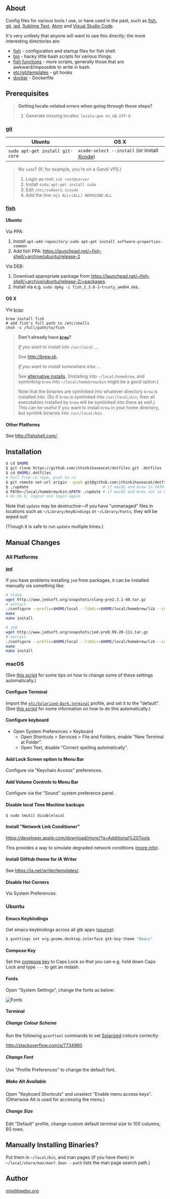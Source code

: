 ## About

Config files for various tools I use, or have used in the past, such as
[fish](http://fishshell.com/), [git](http://git-scm.com/),
[jed](http://www.jedsoft.org/jed/), [Sublime
Text](http://www.sublimetext.com/), [Atom](https://atom.io/) and [Visual Studio Code](https://code.visualstudio.com/).

It's very unlikely that anyone will want to use this directly; the more
interesting directories are:

* [fish](fish) - configuration and startup files for fish shell.
* [bin](bin) - hacky little bash scripts for various things.
* [fish functions](fish/functions) - more scripts, generally those that are awkward/impossible to write in bash.
* [etc/git/templates](etc/git/templates) - git hooks
* [docker](docker) - Dockerfile

## Prerequisites

> **Getting locale-related errors when going through these steps?**
>
> 1. Generate missing locales: `locale-gen en_GB.UTF-8`

### [git](http://git-scm.com/)

Ubuntu | OS X
-------|-----
`sudo apt-get install git-core`|`xcode-select --install` (or install [Xcode](https://developer.apple.com/xcode/downloads/))

> No `sudo`? (If, for example, you're on a Gandi VPS.)
>
> 1. Login as root: `ssh root@server`
> 1. Install `sudo`: `apt-get install sudo`
> 1. Edit `/etc/sudoers`: `visudo`
> 1. Add the line: `mjs ALL=(ALL) NOPASSWD:ALL`

### [fish](http://fishshell.com/)

#### Ubuntu

Via PPA:

1. Install `apt-add-repository`: `sudo apt-get install software-properties-common`
1. Add fish PPA: <https://launchpad.net/~fish-shell/+archive/ubuntu/release-2>

Via DEB:

1. Download appropriate package from <https://launchpad.net/~fish-shell/+archive/ubuntu/release-2/+packages>.
1. Install via e.g. `sudo dpkg -i fish_2.3.0-1~trusty_amd64.deb`.

#### OS X

Via [`brew`](http://brew.sh/):

````
brew install fish
# add fish's full path to /etc/shells
chsh -s /full/path/to/fish
````

> **Don't already have [`brew`](http://brew.sh/)?**
>
> *If you want to install into `/usr/local` ...*
>
> See <http://brew.sh>.
>
> *If you want to install somewhere else ...*
>
> See [alternative installs](https://github.com/Homebrew/brew/blob/master/docs/Installation.md#alternative-installs). (Installing into `~/local/homebrew`, and symlinking `brew` into `~/local/homebrew/bin` might be a good option.)
>
> Note that the binaries are symlinked into whatever directory `brew` is
installed into. (So if `brew` is symlinked into `/usr/local/bin`, then
all executables installed by `brew` will be symlinked into there as well.)
This can be useful if you want to install `brew` in your home
directory, but symlink binaries into `/usr/local/bin`.

#### Other Platforms

See <http://fishshell.com/>.

## Installation

````sh
$ cd $HOME
$ git clone https://github.com/ithinkihaveacat/dotfiles.git .dotfiles
$ cd $HOME/.dotfiles
# Pull from ro repo, push to rw
$ git remote set-url origin --push git@github.com:ithinkihaveacat/dotfiles.git
$ ./update                                 # if macOS and brew in PATH
$ PATH=~/local/homebrew/bin:$PATH ./update # if macOS and brew not in PATH
# On OS X, logout and login again
````

Note that `update` may be destructive&#8212;if you have "unmanaged" files in
locations such as `~/Library/KeyBindings` or `~/Library/Fonts`, they will be
wiped out!

(Though it is safe to run `update` multiple times.)

## Manual Changes

### All Platforms

#### [jed](http://www.jedsoft.org/jed/)

If you have problems installing `jed` from packages, it can be installed
manually via something like:

````sh
# slang
wget http://www.jedsoft.org/snapshots/slang-pre2.3.1-40.tar.gz
# extract
./configure --prefix=$HOME/local --libdir=$HOME/local/homebrew/lib --includedir=$HOME/local/homebrew/include --without-x --without-png
make
make install

# jed
wget http://www.jedsoft.org/snapshots/jed-pre0.99.20-111.tar.gz
# extract
./configure --prefix=$HOME/local --libdir=$HOME/local/homebrew/lib --includedir=$HOME/local/homebrew/include --without-x
make
make install
````

### macOS

(See [this
script](https://github.com/mathiasbynens/dotfiles/blob/master/.osx)
for some tips on how to change some of these settings automatically.)

#### Configure Terminal

Import the [`etc/Solarized-Dark.terminal`](etc/Solarized-Dark.terminal) profile, and set it to the "default". (See [this script](https://github.com/mathiasbynens/dotfiles/blob/master/.osx) for some information on how to do this automatically.)

#### Configure keyboard

* Open System Preferences > Keyboard
  * Open Shortcuts > Services > File and Folders, enable "New Terminal at Folder".
  * Open Text, disable "Correct spelling automatically".

#### Add Lock Screen option to Menu Bar

Configure via "Keychain Access" preferences.

#### Add Volume Controls to Menu Bar

Configure via the "Sound" system preference panel.

#### Disable local Time Machine backups

    $ sudo tmutil disablelocal

#### Install "Network Link Conditioner"

https://developer.apple.com/download/more/?q=Additional%20Tools

This provides a way to simulate degraded network conditions ([more
info](http://nshipster.com/network-link-conditioner/)).

#### Install GitHub theme for iA Writer

See <https://ia.net/writer/templates/>.

#### Disable Hot Corners

Via System Preferences.

### Ubuntu

#### Emacs Keybindings

Get emacs keybindings across all gtk apps
([source](http://superuser.com/a/348609)):

````sh
$ gsettings set org.gnome.desktop.interface gtk-key-theme "Emacs"
````

#### Compose Key

Set the [compose key](https://help.ubuntu.com/community/ComposeKey) to Caps Lock
so that you can e.g. hold down Caps Lock and type `---` to get an mdash.

#### Fonts

Open "System Settings", change the fonts as below:

![Fonts](https://i.imgur.com/oBF07hH.png)

#### Terminal

##### Change Colour Scheme

Run the following `gconftool` commands to set
[Solarized](http://ethanschoonover.com/solarized) colours correctly:

<http://stackoverflow.com/a/7734960>

##### Change Font

Use "Profile Preferences" to change the default font.

##### Make Alt Available

Open "Keyboard Shortcuts" and unselect "Enable menu access keys".
(Otherwise Alt is used for accessing the menu.)

##### Change Size

Edit "Default" profile, change custom default terminal size to 100
columns, 60 rows.

## Manually Installing Binaries?

Put them in `~/local/bin`, and man pages (if you have them) in
`~/local/share/man/man?`. (`man --path` lists the man page search
path.)

## Author

<mjs@beebo.org>
